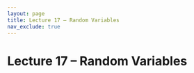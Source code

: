 ```yaml
---
layout: page
title: Lecture 17 – Random Variables
nav_exclude: true
---
```


# Lecture 17 – Random Variables

<!-- Presented by Joseph E. Gonzalez

Content by many dedicated Data 100 instructors at UC Berkeley. See our [Acknowledgments](../../acks) page.

- [slides](https://docs.google.com/presentation/d/19_Mf07pWGFAZa7WXhC2B-vs4fbanINOYa7Sd9dRE1Qc/edit?usp=sharing){:target="_blank"}
- [code](https://data100.datahub.berkeley.edu/hub/user-redirect/git-pull?repo=https%3A%2F%2Fgithub.com%2FDS-100%2Fsp25-student&urlpath=lab%2Ftree%2Fsp25-student%2Flecture%2Flec17%2Flec17.ipynb&branch=main){:target="_blank"}
- [code HTML](../../resources/assets/lectures/lec17/lec17.html){:target="_blank"}
- [recording](https://youtu.be/mswHiagoGG8){:target="_blank"} -->

